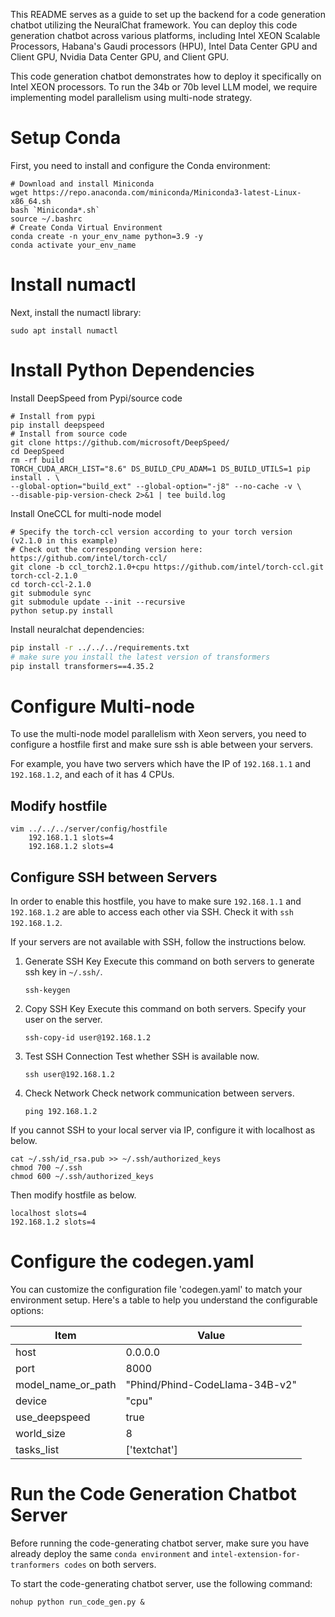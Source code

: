 This README serves as a guide to set up the backend for a code generation chatbot utilizing the NeuralChat framework. You can deploy this code generation chatbot across various platforms, including Intel XEON Scalable Processors, Habana's Gaudi processors (HPU), Intel Data Center GPU and Client GPU, Nvidia Data Center GPU, and Client GPU.

This code generation chatbot demonstrates how to deploy it specifically on Intel XEON processors. To run the 34b or 70b level LLM model, we require implementing model parallelism using multi-node strategy.


# Setup Conda

First, you need to install and configure the Conda environment:

```shell
# Download and install Miniconda
wget https://repo.anaconda.com/miniconda/Miniconda3-latest-Linux-x86_64.sh
bash `Miniconda*.sh`
source ~/.bashrc
# Create Conda Virtual Environment
conda create -n your_env_name python=3.9 -y
conda activate your_env_name
```

# Install numactl

Next, install the numactl library:

```shell
sudo apt install numactl
```

# Install Python Dependencies

Install DeepSpeed from Pypi/source code

```shell
# Install from pypi
pip install deepspeed
# Install from source code
git clone https://github.com/microsoft/DeepSpeed/
cd DeepSpeed
rm -rf build
TORCH_CUDA_ARCH_LIST="8.6" DS_BUILD_CPU_ADAM=1 DS_BUILD_UTILS=1 pip install . \
--global-option="build_ext" --global-option="-j8" --no-cache -v \
--disable-pip-version-check 2>&1 | tee build.log
```

Install OneCCL for multi-node model
```shell
# Specify the torch-ccl version according to your torch version (v2.1.0 in this example)
# Check out the corresponding version here: https://github.com/intel/torch-ccl/
git clone -b ccl_torch2.1.0+cpu https://github.com/intel/torch-ccl.git torch-ccl-2.1.0
cd torch-ccl-2.1.0
git submodule sync
git submodule update --init --recursive
python setup.py install
```

Install neuralchat dependencies:

```bash
pip install -r ../../../requirements.txt
# make sure you install the latest version of transformers
pip install transformers==4.35.2
```

# Configure Multi-node
To use the multi-node model parallelism with Xeon servers, you need to configure a hostfile first and make sure ssh is able between your servers.

For example, you have two servers which have the IP of `192.168.1.1` and `192.168.1.2`, and each of it has 4 CPUs.

## Modify hostfile
```shell
vim ../../../server/config/hostfile
    192.168.1.1 slots=4
    192.168.1.2 slots=4
```

## Configure SSH between Servers
In order to enable this hostfile, you have to make sure `192.168.1.1` and `192.168.1.2` are able to access each other via SSH. Check it with `ssh 192.168.1.2`.

If your servers are not available with SSH, follow the instructions below.

1. Generate SSH Key
    Execute this command on both servers to generate ssh key in  `~/.ssh/`.
    ```shell
    ssh-keygen
    ```
2. Copy SSH Key
    Execute this command on both servers. Specify your user on the server.
    ```shell
    ssh-copy-id user@192.168.1.2
    ```
3. Test SSH Connection
    Test whether SSH is available now.
    ```shell
    ssh user@192.168.1.2
    ```
4. Check Network
    Check network communication between servers.
    ```shell
    ping 192.168.1.2
    ```

If you cannot SSH to your local server via IP, configure it with localhost as below.
```shell
cat ~/.ssh/id_rsa.pub >> ~/.ssh/authorized_keys
chmod 700 ~/.ssh
chmod 600 ~/.ssh/authorized_keys
```
Then modify hostfile as below.
```shell
localhost slots=4
192.168.1.2 slots=4
```

# Configure the codegen.yaml

You can customize the configuration file 'codegen.yaml' to match your environment setup. Here's a table to help you understand the configurable options:

|  Item              | Value                                      |
| ------------------- | --------------------------------------- |
| host                | 0.0.0.0                              |
| port                | 8000                                   |
| model_name_or_path  | "Phind/Phind-CodeLlama-34B-v2"        |
| device              | "cpu"                                  |
| use_deepspeed       | true                                  |
| world_size          | 8                                      |
| tasks_list          | ['textchat']                           |


# Run the Code Generation Chatbot Server
Before running the code-generating chatbot server, make sure you have already deploy the same `conda environment` and `intel-extension-for-tranformers codes` on both servers.

To start the code-generating chatbot server, use the following command:

```shell
nohup python run_code_gen.py &
```
